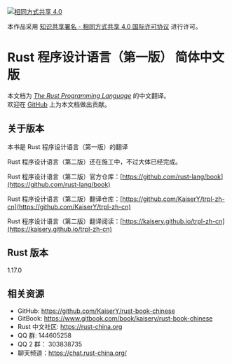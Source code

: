 [![相同方式共享 4.0](https://i.creativecommons.org/l/by-sa/4.0/88x31.png "相同方式共享 4.0")](http://creativecommons.org/licenses/by-sa/4.0/)

本作品采用 [知识共享署名 - 相同方式共享 4.0 国际许可协议](https://creativecommons.org/licenses/by-sa/4.0/) 进行许可。

# Rust 程序设计语言（第一版） 简体中文版
本文档为 [*The Rust Programming Language*](https://doc.rust-lang.org/book/) 的中文翻译。  
欢迎在 [GitHub](https://github.com/KaiserY/rust-book-chinese) 上为本文档做出贡献。

## 关于版本

本书是 Rust 程序设计语言（第一版）的翻译

Rust 程序设计语言（第二版）还在施工中，不过大体已经完成。

Rust 程序设计语言（第二版）官方仓库：[https://github.com/rust-lang/book](https://github.com/rust-lang/book)

Rust 程序设计语言（第二版）翻译仓库：[https://github.com/KaiserY/trpl-zh-cn](https://github.com/KaiserY/trpl-zh-cn)

Rust 程序设计语言（第二版）翻译阅读：[https://kaisery.github.io/trpl-zh-cn](https://kaisery.github.io/trpl-zh-cn)

## Rust 版本
1.17.0

## 相关资源
* GitHub: https://github.com/KaiserY/rust-book-chinese
* GitBook: https://www.gitbook.com/book/kaisery/rust-book-chinese
* Rust 中文社区: https://rust-china.org
* QQ 群: 144605258
* QQ 2 群： 303838735
* 聊天频道：https://chat.rust-china.org/
